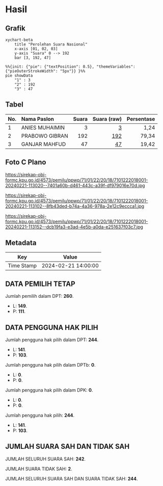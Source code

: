 # Hasil

## Grafik

```mermaid
xychart-beta
    title "Perolehan Suara Nasional"
    x-axis [01, 02, 03]
    y-axis "Suara" 0 --> 192
    bar [3, 192, 47]
```

```mermaid
%%{init: {"pie": {"textPosition": 0.5}, "themeVariables": {"pieOuterStrokeWidth": "5px"}} }%%
pie showData
    "1" : 3
    "2" : 192
    "3" : 47
```

## Tabel

| No. | Nama Paslon    | Suara | Suara (raw) | Persentase |
|:--- |:-------------- | -----:| -----------:| ----------:|
| 1   | ANIES MUHAIMIN | 3     | [3][p-1]    | 1,24       |
| 2   | PRABOWO GIBRAN | 192   | [192][p-2]  | 79,34      |
| 3   | GANJAR MAHFUD  | 47    | [47][p-3]   | 19,42      |


[p-1]: https://github.com/gigit-pemilu/pemilu-2024/blob/main/pilpres/hitung-suara/sub/71-sulawesi-utara/sub/01-bolaang-mongondow/sub/22-passi-timur/sub/2018-sinsingon-timur/sub/001-tps/sub/paslon-1.txt
[p-2]: https://github.com/gigit-pemilu/pemilu-2024/blob/main/pilpres/hitung-suara/sub/71-sulawesi-utara/sub/01-bolaang-mongondow/sub/22-passi-timur/sub/2018-sinsingon-timur/sub/001-tps/sub/paslon-2.txt
[p-3]: https://github.com/gigit-pemilu/pemilu-2024/blob/main/pilpres/hitung-suara/sub/71-sulawesi-utara/sub/01-bolaang-mongondow/sub/22-passi-timur/sub/2018-sinsingon-timur/sub/001-tps/sub/paslon-3.txt

## Foto C Plano

https://sirekap-obj-formc.kpu.go.id/4573/pemilu/ppwp/71/01/22/20/18/7101222018001-20240221-113020--7401a60b-d461-443c-a39f-df979016e70d.jpg

https://sirekap-obj-formc.kpu.go.id/4573/pemilu/ppwp/71/01/22/20/18/7101222018001-20240221-113102--8fb43ded-b74a-4a36-978a-2e12c9eccca1.jpg

https://sirekap-obj-formc.kpu.go.id/4573/pemilu/ppwp/71/01/22/20/18/7101222018001-20240221-113152--dcb19fa3-e3ad-4e5b-a0da-e251637f03c7.jpg


## Metadata

| Key        | Value               |
| ---------- | ------------------- |
| Time Stamp | 2024-02-21 14:00:00 |


## DATA PEMILIH TETAP

Jumlah pemilih dalam DPT: **260**.
 * L: **149**.
 * P: **111**.

## DATA PENGGUNA HAK PILIH

Jumlah pengguna hak pilih dalam DPT: **244**.
 * L: **141**.
 * P: **103**.

Jumlah pengguna hak pilih dalam DPTb: **0**.
 * L: **0**.
 * P: **0**.

Jumlah pengguna hak pilih dalam DPK: **0**.
 * L: **0**.
 * P: **0**.

Jumlah pengguna hak pilih: **244**.
 * L: **141**.
 * P: **103**.

## JUMLAH SUARA SAH DAN TIDAK SAH

JUMLAH SELURUH SUARA SAH: **242**.

JUMLAH SUARA TIDAK SAH: **2**.

JUMLAH SELURUH SUARA SAH DAN SUARA TIDAK SAH: **244**.


